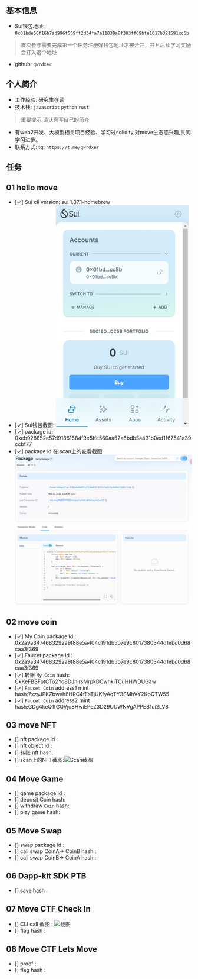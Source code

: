 ## 基本信息
- Sui钱包地址: `0x01bde56f16b7ad996f559ff2d34fa7a11030a8f303ff69bfe1017b321591cc5b`
> 首次参与需要完成第一个任务注册好钱包地址才被合并，并且后续学习奖励会打入这个地址
- github: `qwrdxer`

## 个人简介
- 工作经验: 研究生在读
- 技术栈: `javascript` `python` `rust`
> 重要提示 请认真写自己的简介
- 有web2开发、大模型相关项目经验、学习过solidity,对move生态感兴趣,共同学习进步。
- 联系方式: tg: `https://t.me/qwrdxer` 

## 任务

##   01 hello move  
- [✓] Sui cli version: sui 1.37.1-homebrew
- [✓] Sui钱包截图: ![Sui钱包截图](./images/qb.png)
- [✓] package id: 0xeb928652e57d91861684f9e5ffe560aa52a6bdb5a431b0ed1167541a39ccbf77
- [✓] package id 在 scan上的查看截图:![Scan截图](./images/l.png)

##   02 move coin
- [✓] My Coin package id : 0x2a9a3474683292a9f88e5a404c191db5b7e9c8017380344d1ebc0d68caa3f369
- [✓] Faucet package id : 0x2a9a3474683292a9f88e5a404c191db5b7e9c8017380344d1ebc0d68caa3f369
- [✓] 转账 `My Coin` hash: CkKeFBSFptCTo2Yq8DJhirsMrpkDCwhkiTCuHHWDUGaw
- [✓] `Faucet Coin` address1 mint hash:7xzyJPKZbwvh8HRC4fEsTjUKfyAqTY3SMhVY2KpQTW55
- [✓] `Faucet Coin` address2 mint hash:GDg4keQ1fGQVjoSHwiEPeZ3D29UUWNVgAPPEB1ui2LV8

##   03 move NFT
- [] nft package id :
- [] nft object id : 
- [] 转账 nft  hash:
- [] scan上的NFT截图:![Scan截图](./images/你的图片地址)

##   04 Move Game
- [] game package id :
- [] deposit Coin hash:
- [] withdraw `Coin` hash:
- [] play game hash:

##   05 Move Swap
- [] swap package id :
- [] call swap CoinA-> CoinB  hash :
- [] call swap CoinB-> CoinA  hash :

##   06 Dapp-kit SDK PTB
- [] save hash :

##   07 Move CTF Check In
- [] CLI call 截图 : ![截图](./images/你的图片地址)
- [] flag hash :

##   08 Move CTF Lets Move
- [] proof : 
- [] flag hash :
